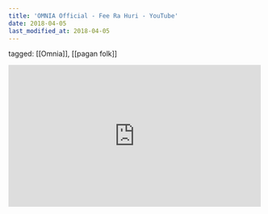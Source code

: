 ```yaml
---
title: 'OMNIA Official - Fee Ra Huri - YouTube'
date: 2018-04-05
last_modified_at: 2018-04-05
---
```

tagged: [[Omnia]], [[pagan folk]]
<iframe allow="accelerometer; autoplay; clipboard-write; encrypted-media; gyroscope; picture-in-picture" allowfullscreen="" frameborder="0" height="281" id="youtube_iframe" src="https://www.youtube.com/embed/J56VVtlZCGE?feature=oembed&amp;enablejsapi=1&amp;origin=https://safe.txmblr.com&amp;wmode=opaque" width="500"></iframe>